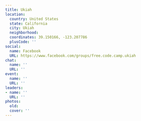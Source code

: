 ```yaml
---
title: Ukiah
location:
  country: United States
  state: California
  city: Ukiah
  neighborhood: 
  coordinates: 39.150166, -123.207786
  plusCode: ''
social:
  name: Facebook
  URL: https://www.facebook.com/groups/free.code.camp.ukiah
chat:
  name: ''
  URL: ''
event:
  name: ''
  URL: ''
leaders:
- name: ''
  URL: ''
photos:
  old: 
  cover: ''
---
```

